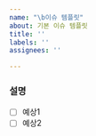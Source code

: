 ```yaml
---
name: "\b이슈 템플릿"
about: 기본 이슈 템플릿
title: ''
labels: ''
assignees: ''

---
```


### 설명
- [ ] 예상1
- [ ] 예상2
